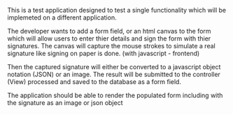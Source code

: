 This is a test application designed to test a single functionality which will be implemeted on a different
application.

The developer wants to add a form field, or an html canvas to the form which will allow users
to enter thier details and sign the form with thier signatures. The canvas will capture the
mouse strokes to simulate a real signature like signing on paper is done. (with javascript - frontend)

Then the captured signature will either be converted to a javascript object notation (JSON) or an image. The result
will be submitted to the controller (View) processed and saved to the database as a form field.

The application should be able to render the populated form including with the signature as an image
or json object
